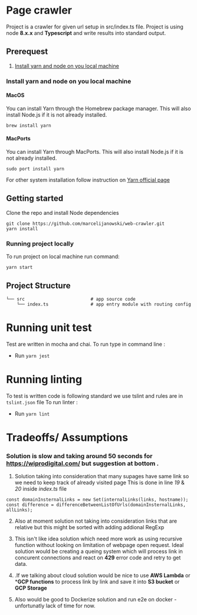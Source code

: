 # Page crawler
Project is a crawler for given url setup in src/index.ts file.
Project is using node **8.x.x** and **Typescript** and write results into standard output.
## Prerequest

1. [Install yarn and node on you local machine](#install-yarn-and-node-on-you-local-machine)

### Install yarn and node on you local machine
#### MacOS

You can install Yarn through the Homebrew package manager. This will also install Node.js if it is not already installed.
```
brew install yarn
```
#### MacPorts

You can install Yarn through MacPorts. This will also install Node.js if it is not already installed.
```
sudo port install yarn
```
For other system installation follow instruction on [Yarn official page](https://yarnpkg.com/en/docs/install#windows-stable)

## Getting started 

Clone the repo and install Node dependencies
```
git clone https://github.com/marcelijanowski/web-crawler.git
yarn install
```

### Running project locally
To run project on local machine run command:
```
yarn start
```

## Project Structure

```
└── src                         # app source code
    └── index.ts                # app entry module with routing config

```

# Running unit test

Test are written in mocha and chai. To run type in command line :

* Run `yarn jest`

# Running linting

To test is written code is following standard we use tslint and rules are in `tslint.json` file
To run linter :

* Run `yarn lint`

# Tradeoffs/ Assumptions
### Solution is slow and taking around 50 seconds for https://wiprodigital.com/ but suggestion at bottom .

1. Solution taking into consideration that many supages have same link so we need to keep track of already visited page
This is done in line *19* & *20* inside *index.ts* file
```
const domainInsternalLinks = new Set(internalLinks(links, hostname));
const difference = differenceBetweenListOfUrls(domainInsternalLinks, allLinks);
```
2. Also at moment solution not taking into consideration links that are relative but this might be sorted with adding addional RegExp

3. This isn't like idea solution which need more work as using recursive function without looking on limitation of webpage open request.
Ideal solution would be creating a queing system which will process link in concurent connections and react on **429** error code and retry to get data.

4. .If we talking about cloud solution would be nice to use **AWS Lambda** or ***GCP functions** to process link by link and save it into **S3 bucket** or **GCP Storage**

5. Also would be good to Dockerize solution and run e2e on docker - unfortunatly lack of time for now.
